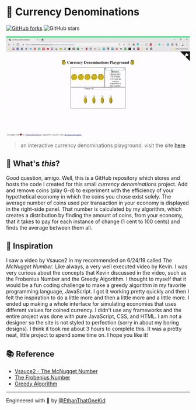 # 🤑 Currency Denominations

[![GitHub forks](https://img.shields.io/github/forks/EthanThatOneKid/currency-denominations.svg?style=social&label=Fork)](https://github.com/EthanThatOneKid/currency-denominations/fork)
![GitHub stars](https://img.shields.io/github/forks/EthanThatOneKid/currency-denominations.svg?style=social&label=Star)

![Demo](demo.gif)

> an interactive currency denominations playground. visit the site [here](https://ethanthatonekid.github.io/currency-denominations/)

## 🙋‍ What's *this*?
Good question, amigo. Well, this is a GitHub repository which stores and hosts the code I created for this small *currency denominations* project. Add and remove coins (play G-d) to experiment with the efficiency of your hypothetical economy in which the coins you chose exist solely. The average number of coins used per transaction in your economy is displayed in the right-side panel. That number is calculated by my algorithm, which creates a distribution by finding the amount of coins, from your economy, that it takes to pay for each instance of change (1 cent to 100 cents) and finds the average between them all.

## 🤩 Inspiration
I saw a video by Vsauce2 in my recommended on 6/24/19 called *The McNugget Number*. Like always, a very well executed video by Kevin. I was very curious about the concepts that Kevin discussed in the video, such as the Frobenius Number and the Greedy Algorithm. I thought to myself that it would be a fun coding challenge to make a greedy algorithm in my favorite programming language, JavaScript. I got it working pretty quickly and then I felt the inspiration to do a little more and then a little more and a little more. I ended up making a whole interface for simulating economies that uses different values for coined currency. I didn't use any frameworks and the entire project was done with pure JavaScript, CSS, and HTML. I am *not* a designer so the site is not styled to perfection (sorry in about my boring designs). I think it took me about 3 hours to complete this. It was a pretty neat, little project to spend some time on. I hope you like it!

## 📚 Reference
* [Vsauce2 - The McNugget Number](https://www.youtube.com/watch?v=FJtaaM7Txys)
* [The Frobenius Number](https://en.wikipedia.org/wiki/Frobenius_number)
* [Greedy Algorithm](https://en.wikipedia.org/wiki/Greedy_algorithm)

---

Engineered with 💖 by [@EthanThatOneKid](https://github.com/EthanThatOneKid)

